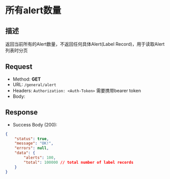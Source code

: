 # 所有alert数量

## 描述
返回当前所有的Alert数量，不返回任何具体Alert(Label Record)，用于读取Alert 列表时分页

## Request
- Method: **GET**
- URL: `/general/alert`
- Headers: `Authorization: <Auth-Token>` 需要携带bearer token
- Body:

## Response
- Success Body (200):
```json
{
    "status": true,
    "message": "OK!",
    "errors": null,
    "data": {
        "alerts": 100,
        "total": 100000 // total number of label records
    }
}
```
